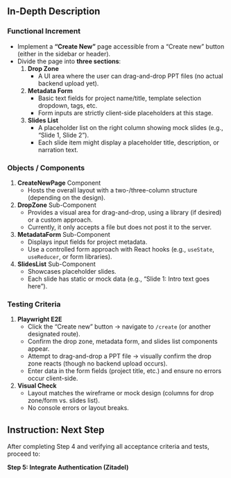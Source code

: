 ## In-Depth Description

### Functional Increment
- Implement a **“Create New”** page accessible from a “Create new” button (either in the sidebar or header).
- Divide the page into **three sections**:
  1. **Drop Zone**  
     - A UI area where the user can drag-and-drop PPT files (no actual backend upload yet).
  2. **Metadata Form**  
     - Basic text fields for project name/title, template selection dropdown, tags, etc.
     - Form inputs are strictly client-side placeholders at this stage.
  3. **Slides List**  
     - A placeholder list on the right column showing mock slides (e.g., “Slide 1, Slide 2”).
     - Each slide item might display a placeholder title, description, or narration text.

### Objects / Components
1. **CreateNewPage** Component  
   - Hosts the overall layout with a two-/three-column structure (depending on the design).
2. **DropZone** Sub-Component  
   - Provides a visual area for drag-and-drop, using a library (if desired) or a custom approach.  
   - Currently, it only accepts a file but does not post it to the server.
3. **MetadataForm** Sub-Component  
   - Displays input fields for project metadata.  
   - Use a controlled form approach with React hooks (e.g., `useState`, `useReducer`, or form libraries).
4. **SlidesList** Sub-Component  
   - Showcases placeholder slides.  
   - Each slide has static or mock data (e.g., “Slide 1: Intro text goes here”).

### Testing Criteria
1. **Playwright E2E**  
   - Click the “Create new” button → navigate to `/create` (or another designated route).  
   - Confirm the drop zone, metadata form, and slides list components appear.  
   - Attempt to drag-and-drop a PPT file → visually confirm the drop zone reacts (though no backend upload occurs).  
   - Enter data in the form fields (project title, etc.) and ensure no errors occur client-side.
2. **Visual Check**  
   - Layout matches the wireframe or mock design (columns for drop zone/form vs. slides list).  
   - No console errors or layout breaks.

## Instruction: Next Step
After completing Step 4 and verifying all acceptance criteria and tests, proceed to:

**Step 5: Integrate Authentication (Zitadel)**